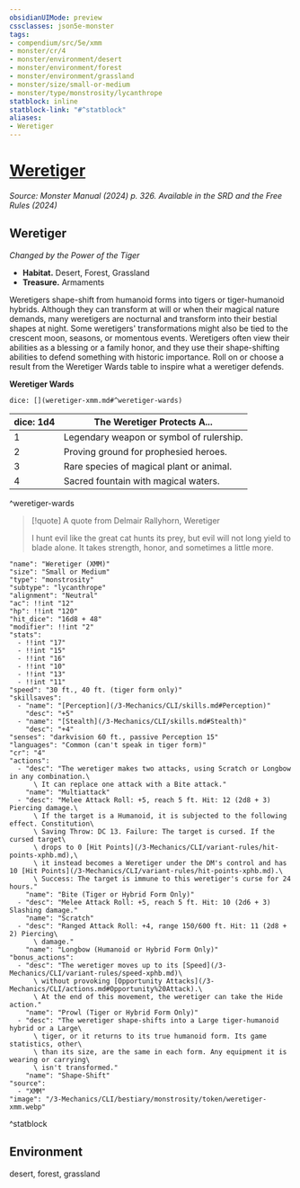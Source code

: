 ```yaml
---
obsidianUIMode: preview
cssclasses: json5e-monster
tags:
- compendium/src/5e/xmm
- monster/cr/4
- monster/environment/desert
- monster/environment/forest
- monster/environment/grassland
- monster/size/small-or-medium
- monster/type/monstrosity/lycanthrope
statblock: inline
statblock-link: "#^statblock"
aliases:
- Weretiger
---
```

# [Weretiger](3-Mechanics\CLI\bestiary\monstrosity/weretiger-xmm.md)
*Source: Monster Manual (2024) p. 326. Available in the <span title='Systems Reference Document (5.2)'>SRD</span> and the Free Rules (2024)*  

## Weretiger

*Changed by the Power of the Tiger*

- **Habitat.** Desert, Forest, Grassland  
- **Treasure.** Armaments  

Weretigers shape-shift from humanoid forms into tigers or tiger-humanoid hybrids. Although they can transform at will or when their magical nature demands, many weretigers are nocturnal and transform into their bestial shapes at night. Some weretigers' transformations might also be tied to the crescent moon, seasons, or momentous events. Weretigers often view their abilities as a blessing or a family honor, and they use their shape-shifting abilities to defend something with historic importance. Roll on or choose a result from the Weretiger Wards table to inspire what a weretiger defends.

**Weretiger Wards**

`dice: [](weretiger-xmm.md#^weretiger-wards)`

| dice: 1d4 | The Weretiger Protects A... |
|-----------|-----------------------------|
| 1 | Legendary weapon or symbol of rulership. |
| 2 | Proving ground for prophesied heroes. |
| 3 | Rare species of magical plant or animal. |
| 4 | Sacred fountain with magical waters. |
^weretiger-wards

> [!quote] A quote from Delmair Rallyhorn, Weretiger  
> 
> I hunt evil like the great cat hunts its prey, but evil will not long yield to blade alone. It takes strength, honor, and sometimes a little more.


```statblock
"name": "Weretiger (XMM)"
"size": "Small or Medium"
"type": "monstrosity"
"subtype": "lycanthrope"
"alignment": "Neutral"
"ac": !!int "12"
"hp": !!int "120"
"hit_dice": "16d8 + 48"
"modifier": !!int "2"
"stats":
  - !!int "17"
  - !!int "15"
  - !!int "16"
  - !!int "10"
  - !!int "13"
  - !!int "11"
"speed": "30 ft., 40 ft. (tiger form only)"
"skillsaves":
  - "name": "[Perception](/3-Mechanics/CLI/skills.md#Perception)"
    "desc": "+5"
  - "name": "[Stealth](/3-Mechanics/CLI/skills.md#Stealth)"
    "desc": "+4"
"senses": "darkvision 60 ft., passive Perception 15"
"languages": "Common (can't speak in tiger form)"
"cr": "4"
"actions":
  - "desc": "The weretiger makes two attacks, using Scratch or Longbow in any combination.\
      \ It can replace one attack with a Bite attack."
    "name": "Multiattack"
  - "desc": "Melee Attack Roll: +5, reach 5 ft. Hit: 12 (2d8 + 3) Piercing damage.\
      \ If the target is a Humanoid, it is subjected to the following effect. Constitution\
      \ Saving Throw: DC 13. Failure: The target is cursed. If the cursed target\
      \ drops to 0 [Hit Points](/3-Mechanics/CLI/variant-rules/hit-points-xphb.md),\
      \ it instead becomes a Weretiger under the DM's control and has 10 [Hit Points](/3-Mechanics/CLI/variant-rules/hit-points-xphb.md).\
      \ Success: The target is immune to this weretiger's curse for 24 hours."
    "name": "Bite (Tiger or Hybrid Form Only)"
  - "desc": "Melee Attack Roll: +5, reach 5 ft. Hit: 10 (2d6 + 3) Slashing damage."
    "name": "Scratch"
  - "desc": "Ranged Attack Roll: +4, range 150/600 ft. Hit: 11 (2d8 + 2) Piercing\
      \ damage."
    "name": "Longbow (Humanoid or Hybrid Form Only)"
"bonus_actions":
  - "desc": "The weretiger moves up to its [Speed](/3-Mechanics/CLI/variant-rules/speed-xphb.md)\
      \ without provoking [Opportunity Attacks](/3-Mechanics/CLI/actions.md#Opportunity%20Attack).\
      \ At the end of this movement, the weretiger can take the Hide action."
    "name": "Prowl (Tiger or Hybrid Form Only)"
  - "desc": "The weretiger shape-shifts into a Large tiger-humanoid hybrid or a Large\
      \ tiger, or it returns to its true humanoid form. Its game statistics, other\
      \ than its size, are the same in each form. Any equipment it is wearing or carrying\
      \ isn't transformed."
    "name": "Shape-Shift"
"source":
  - "XMM"
"image": "/3-Mechanics/CLI/bestiary/monstrosity/token/weretiger-xmm.webp"
```
^statblock

## Environment

desert, forest, grassland
